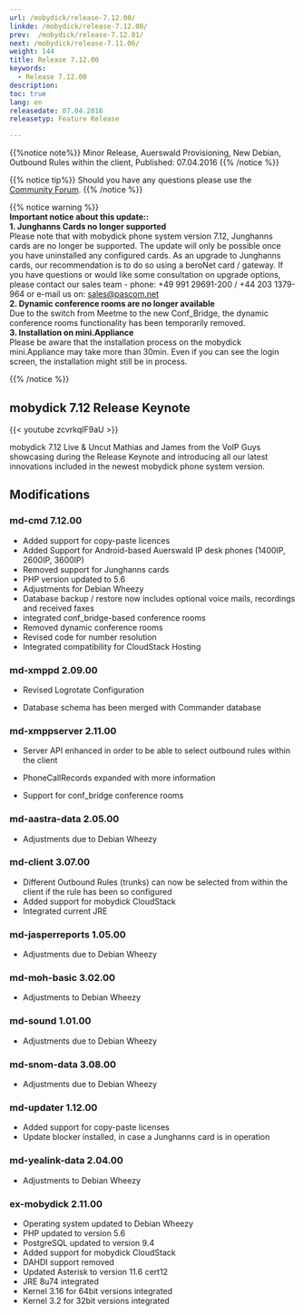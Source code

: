 ```yaml
---
url: /mobydick/release-7.12.00/
linkde: /mobydick/release-7.12.00/
prev:  /mobydick/release-7.12.01/
next: /mobydick/release-7.11.06/
weight: 144
title: Release 7.12.00
keywords: 
  - Release 7.12.00
description: 
toc: true
lang: en
releasedate: 07.04.2016
releasetyp: Feature Release

---
```


{{%notice note%}}
Minor Release, Auerswald Provisioning, New Debian, Outbound Rules within the client, Published: 07.04.2016
{{% /notice %}}

{{% notice tip%}}
Should you have any questions please use the [Community Forum](http://community.pascom.net/forum.php?langid=6 "Visit our Forum").
{{% /notice %}}

{{% notice warning %}}  
**Important notice about this update::**<br/>
**1. Junghanns Cards no longer supported**<br/>
Please note that with mobydick phone system version 7.12, Junghanns cards are no longer be supported. The update will only be possible once you have uninstalled any configured cards. As an upgrade to Junghanns cards, our recommendation is to do so using a beroNet card / gateway. If you have questions or would like some consultation on upgrade options, please contact our sales team - phone: +49 991 29691-200 / +44 203 1379-964 or e-mail us on: [sales@pascom.net](mailto:sales@pascom.net "Mail on sales@pascom.net")<br/>
**2. Dynamic conference rooms are no longer available**<br/>
Due to the switch from Meetme to the new Conf_Bridge,  the dynamic conference rooms functionality has been temporarily removed.<br/>
**3. Installation on mini.Appliance**<br/>
Please be aware that the installation process on the mobydick mini.Appliance may take more than 30min. Even if you can see the login screen, the installation might still be in process.

{{% /notice %}}


## mobydick 7.12 Release Keynote
{{< youtube zcvrkqIF9aU >}}

mobydick 7.12 Live & Uncut Mathias and James from the VoIP Guys showcasing during the Release Keynote and introducing all our latest innovations included in the newest mobydick phone system version.

## Modifications

### md-cmd 7.12.00

*   Added support for copy-paste licences
*   Added Support for Android-based Auerswald IP desk phones (1400IP, 2600IP, 3600IP)
*   Removed support for Junghanns cards
*   PHP version updated to 5.6
*   Adjustments for Debian Wheezy
*   Database backup / restore now includes optional voice mails, recordings and received faxes
*   integrated conf_bridge-based conference rooms
*   Removed dynamic conference rooms
*   Revised code for number resolution
*   Integrated compatibility for CloudStack Hosting

### md-xmppd 2.09.00

*   Revised Logrotate Configuration

*   Database schema has been merged with Commander database

### md-xmppserver 2.11.00

*   Server API enhanced in order to be able to select outbound rules within the client

*   PhoneCallRecords expanded with more information

*   Support for conf_bridge conference rooms

### md-aastra-data 2.05.00

*   Adjustments due to Debian Wheezy

### md-client 3.07.00

*   Different Outbound Rules (trunks) can now be selected from within the client if the rule has been so configured
*   Added support for mobydick CloudStack
*   Integrated current JRE

### md-jasperreports 1.05.00

*   Adjustments due to Debian Wheezy

### md-moh-basic 3.02.00

*   Adjustments to Debian Wheezy

### md-sound 1.01.00

*   Adjustments due to Debian Wheezy

### md-snom-data 3.08.00

*   Adjustments due to Debian Wheezy

### md-updater 1.12.00

*   Added support for copy-paste licenses
*   Update blocker installed, in case a Junghanns card is in operation

### md-yealink-data 2.04.00

*   Adjustments to Debian Wheezy

### ex-mobydick 2.11.00

*   Operating system updated to Debian Wheezy
*   PHP updated to version 5.6
*   PostgreSQL updated to version 9.4
*   Added support for mobydick CloudStack
*   DAHDI support removed
*   Updated Asterisk to version 11.6 cert12
*   JRE 8u74 integrated
*   Kernel 3.16 for 64bit versions integrated
*   Kernel 3.2 for 32bit versions integrated
